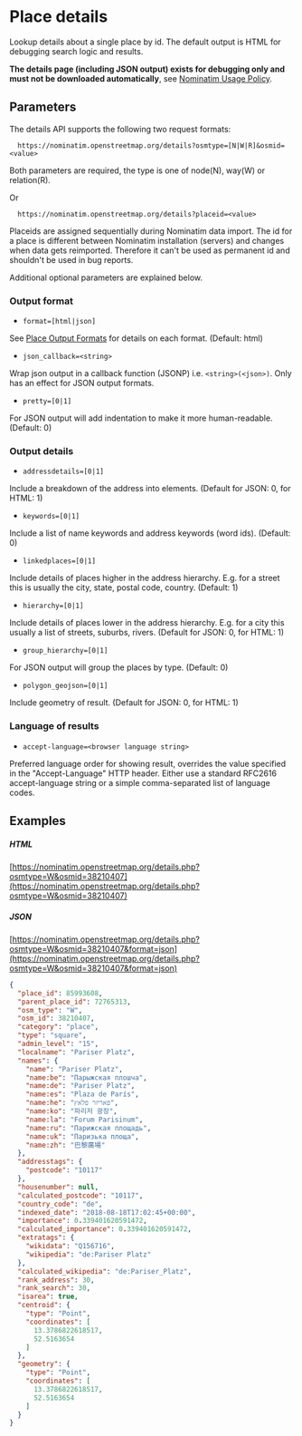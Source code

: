 # Place details

Lookup details about a single place by id. The default output is HTML for debugging search logic and results.

**The details page (including JSON output) exists for debugging only and must not be downloaded automatically**, see [Nominatim Usage Policy](https://operations.osmfoundation.org/policies/nominatim/).


## Parameters

The details API supports the following two request formats:

```
  https://nominatim.openstreetmap.org/details?osmtype=[N|W|R]&osmid=<value>
```

Both parameters are required, the type is one of node(N), way(W) or relation(R).

Or

```
  https://nominatim.openstreetmap.org/details?placeid=<value>
```

Placeids are assigned sequentially during Nominatim data import. The id for a place is different between Nominatim installation (servers) and changes when data gets reimported. Therefore it can't be used as permanent id and shouldn't be used in bug reports.


Additional optional parameters are explained below.

### Output format

* `format=[html|json]`

See [Place Output Formats](Output.md) for details on each format. (Default: html)

* `json_callback=<string>`

Wrap json output in a callback function (JSONP) i.e. `<string>(<json>)`.
Only has an effect for JSON output formats.

* `pretty=[0|1]`

For JSON output will add indentation to make it more human-readable. (Default: 0)


### Output details

* `addressdetails=[0|1]`

Include a breakdown of the address into elements. (Default for JSON: 0, for HTML: 1)

* `keywords=[0|1]`

Include a list of name keywords and address keywords (word ids). (Default: 0)

* `linkedplaces=[0|1]`

Include details of places higher in the address hierarchy. E.g. for a street this is usually the city, state, postal code, country. (Default: 1)

* `hierarchy=[0|1]`

Include details of places lower in the address hierarchy. E.g. for a city this usually a list of streets, suburbs, rivers. (Default for JSON: 0, for HTML: 1)

* `group_hierarchy=[0|1]`

For JSON output will group the places by type. (Default: 0)

* `polygon_geojson=[0|1]`

Include geometry of result. (Default for JSON: 0, for HTML: 1)

### Language of results

* `accept-language=<browser language string>`

Preferred language order for showing result, overrides the value
specified in the "Accept-Language" HTTP header.
Either use a standard RFC2616 accept-language string or a simple
comma-separated list of language codes.


## Examples

##### HTML

[https://nominatim.openstreetmap.org/details.php?osmtype=W&osmid=38210407](https://nominatim.openstreetmap.org/details.php?osmtype=W&osmid=38210407)

##### JSON

[https://nominatim.openstreetmap.org/details.php?osmtype=W&osmid=38210407&format=json](https://nominatim.openstreetmap.org/details.php?osmtype=W&osmid=38210407&format=json)


```json
{
  "place_id": 85993608,
  "parent_place_id": 72765313,
  "osm_type": "W",
  "osm_id": 38210407,
  "category": "place",
  "type": "square",
  "admin_level": "15",
  "localname": "Pariser Platz",
  "names": {
    "name": "Pariser Platz",
    "name:be": "Парыжская плошча",
    "name:de": "Pariser Platz",
    "name:es": "Plaza de París",
    "name:he": "פאריזר פלאץ",
    "name:ko": "파리저 광장",
    "name:la": "Forum Parisinum",
    "name:ru": "Парижская площадь",
    "name:uk": "Паризька площа",
    "name:zh": "巴黎廣場"
  },
  "addresstags": {
    "postcode": "10117"
  },
  "housenumber": null,
  "calculated_postcode": "10117",
  "country_code": "de",
  "indexed_date": "2018-08-18T17:02:45+00:00",
  "importance": 0.339401620591472,
  "calculated_importance": 0.339401620591472,
  "extratags": {
    "wikidata": "Q156716",
    "wikipedia": "de:Pariser Platz"
  },
  "calculated_wikipedia": "de:Pariser_Platz",
  "rank_address": 30,
  "rank_search": 30,
  "isarea": true,
  "centroid": {
    "type": "Point",
    "coordinates": [
      13.3786822618517,
      52.5163654
    ]
  },
  "geometry": {
    "type": "Point",
    "coordinates": [
      13.3786822618517,
      52.5163654
    ]
  }
}
```
